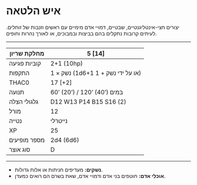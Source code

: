 # איש הלטאה

יצורים חצי-אינטליגנטיים, שבטיים, דמויי אדם מימיים עם ראשים וזנבות של זוחלים. לעיתים קרובות נתקלים בהם בביצות ובמבוכים, או לאורך נהרות וחופים.

------

| מחלקת שריון     | 5 [14]                              |
| ---------------- | ----------------------------------- |
| קוביות פגיעה     | 2+1 (10hp)                          |
| התקפות           | 1 × נשק (1d6+1 או על ידי נשק + 1)   |
| THAC0            | 17 [+2]                             |
| תנועה            | 60’ (20’) / 120’ (40’) במים         |
| גלגולי הצלה      | D12 W13 P14 B15 S16 (2)             |
| מורל             | 12                                  |
| נטייה            | נייטרלי                             |
| XP               | 25                                  |
| מספר מופיעים     | 2d4 (6d6)                           |
| סוג אוצר         | D                                   |

------

- **נשקים:** מעדיפים חניתות או אלות גדולות.
- **אוכלי אדם:** חוטפים בני אדם ודמויי אדם, שאת בשרם הם רואים כמעדן.